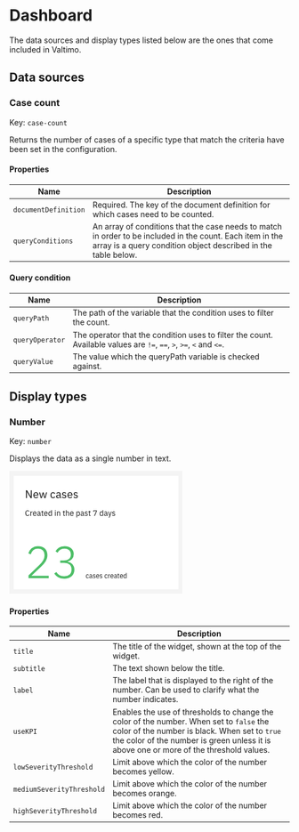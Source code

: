 # Dashboard

The data sources and display types listed below are the ones that come included in Valtimo.

## Data sources

### Case count

Key: `case-count`

Returns the number of cases of a specific type that match the criteria have been set in the configuration.

#### Properties

| Name                 | Description                                                                                                                                                                |
| -------------------- | -------------------------------------------------------------------------------------------------------------------------------------------------------------------------- |
| `documentDefinition` | Required. The key of the document definition for which cases need to be counted.                                                                                           |
| `queryConditions`    | An array of conditions that the case needs to match in order to be included in the count. Each item in the array is a query condition object described in the table below. |

#### Query condition

| Name            | Description                                                                                                         |
| --------------- | ------------------------------------------------------------------------------------------------------------------- |
| `queryPath`     | The path of the variable that the condition uses to filter the count.                                               |
| `queryOperator` | The operator that the condition uses to filter the count. Available values are `!=`, `==`, `>`, `>=`, `<` and `<=`. |
| `queryValue`    | The value which the queryPath variable is checked against.                                                          |

## Display types

### Number

Key: `number`

Displays the data as a single number in text.

![Example of 'number' display type of widget](../../../reference/modules/img/display-type-number-example.png)

#### Properties

| Name                      | Description                                                                                                                                                                                                                        |
| ------------------------- | ---------------------------------------------------------------------------------------------------------------------------------------------------------------------------------------------------------------------------------- |
| `title`                   | The title of the widget, shown at the top of the widget.                                                                                                                                                                           |
| `subtitle`                | The text shown below the title.                                                                                                                                                                                                    |
| `label`                   | The label that is displayed to the right of the number. Can be used to clarify what the number indicates.                                                                                                                          |
| `useKPI`                  | Enables the use of thresholds to change the color of the number. When set to `false` the color of the number is black. When set to `true` the color of the number is green unless it is above one or more of the threshold values. |
| `lowSeverityThreshold`    | Limit above which the color of the number becomes yellow.                                                                                                                                                                          |
| `mediumSeverityThreshold` | Limit above which the color of the number becomes orange.                                                                                                                                                                          |
| `highSeverityThreshold`   | Limit above which the color of the number becomes red.                                                                                                                                                                             |
